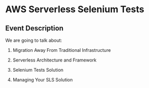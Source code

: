 # AWS Serverless Selenium Tests

## Event Description

We are going to talk about:

1. Migration Away From Traditional Infrastructure

2. Serverless Architecture and Framework

3. Selenium Tests Solution

4. Managing Your SLS Solution